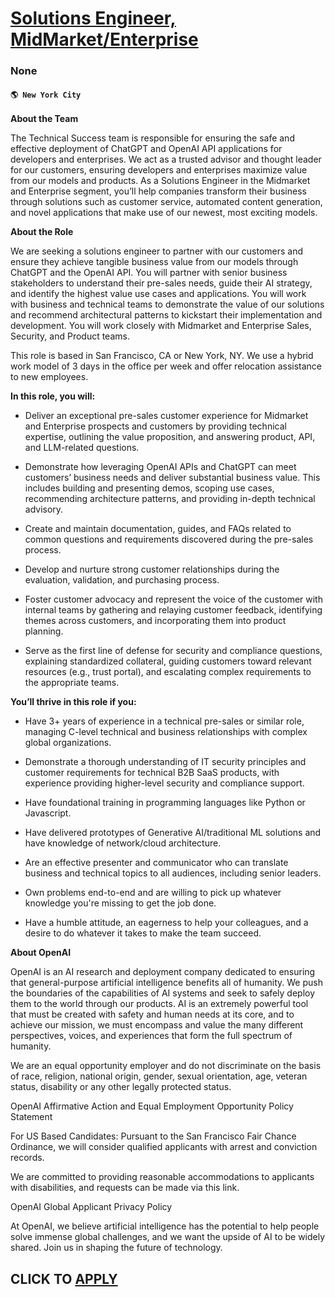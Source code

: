 # [Solutions Engineer, MidMarket/Enterprise](https://www.remotewlb.com/apply/solutions-engineer-midmarket-enterprise)  
### None  
#### `🌎 New York City`  

**About the Team**

The Technical Success team is responsible for ensuring the safe and effective deployment of ChatGPT and OpenAI API applications for developers and enterprises. We act as a trusted advisor and thought leader for our customers, ensuring developers and enterprises maximize value from our models and products. As a Solutions Engineer in the Midmarket and Enterprise segment, you’ll help companies transform their business through solutions such as customer service, automated content generation, and novel applications that make use of our newest, most exciting models.

**About the Role**

We are seeking a solutions engineer to partner with our customers and ensure they achieve tangible business value from our models through ChatGPT and the OpenAI API. You will partner with senior business stakeholders to understand their pre-sales needs, guide their AI strategy, and identify the highest value use cases and applications. You will work with business and technical teams to demonstrate the value of our solutions and recommend architectural patterns to kickstart their implementation and development. You will work closely with Midmarket and Enterprise Sales, Security, and Product teams.

This role is based in San Francisco, CA or New York, NY. We use a hybrid work model of 3 days in the office per week and offer relocation assistance to new employees.

 **In this role, you will:**

  * Deliver an exceptional pre-sales customer experience for Midmarket and Enterprise prospects and customers by providing technical expertise, outlining the value proposition, and answering product, API, and LLM-related questions.

  * Demonstrate how leveraging OpenAI APIs and ChatGPT can meet customers’ business needs and deliver substantial business value. This includes building and presenting demos, scoping use cases, recommending architecture patterns, and providing in-depth technical advisory.

  * Create and maintain documentation, guides, and FAQs related to common questions and requirements discovered during the pre-sales process.

  * Develop and nurture strong customer relationships during the evaluation, validation, and purchasing process.

  * Foster customer advocacy and represent the voice of the customer with internal teams by gathering and relaying customer feedback, identifying themes across customers, and incorporating them into product planning.

  * Serve as the first line of defense for security and compliance questions, explaining standardized collateral, guiding customers toward relevant resources (e.g., trust portal), and escalating complex requirements to the appropriate teams.

 **You’ll thrive in this role if you:**

  * Have 3+ years of experience in a technical pre-sales or similar role, managing C-level technical and business relationships with complex global organizations.

  * Demonstrate a thorough understanding of IT security principles and customer requirements for technical B2B SaaS products, with experience providing higher-level security and compliance support.

  * Have foundational training in programming languages like Python or Javascript.

  * Have delivered prototypes of Generative AI/traditional ML solutions and have knowledge of network/cloud architecture.

  * Are an effective presenter and communicator who can translate business and technical topics to all audiences, including senior leaders.

  * Own problems end-to-end and are willing to pick up whatever knowledge you're missing to get the job done.

  * Have a humble attitude, an eagerness to help your colleagues, and a desire to do whatever it takes to make the team succeed.

 **About OpenAI**

OpenAI is an AI research and deployment company dedicated to ensuring that general-purpose artificial intelligence benefits all of humanity. We push the boundaries of the capabilities of AI systems and seek to safely deploy them to the world through our products. AI is an extremely powerful tool that must be created with safety and human needs at its core, and to achieve our mission, we must encompass and value the many different perspectives, voices, and experiences that form the full spectrum of humanity.

We are an equal opportunity employer and do not discriminate on the basis of race, religion, national origin, gender, sexual orientation, age, veteran status, disability or any other legally protected status.

OpenAI Affirmative Action and Equal Employment Opportunity Policy Statement

For US Based Candidates: Pursuant to the San Francisco Fair Chance Ordinance, we will consider qualified applicants with arrest and conviction records.

We are committed to providing reasonable accommodations to applicants with disabilities, and requests can be made via this link.

OpenAI Global Applicant Privacy Policy

At OpenAI, we believe artificial intelligence has the potential to help people solve immense global challenges, and we want the upside of AI to be widely shared. Join us in shaping the future of technology.

  
## CLICK TO [APPLY](https://www.remotewlb.com/apply/solutions-engineer-midmarket-enterprise)

